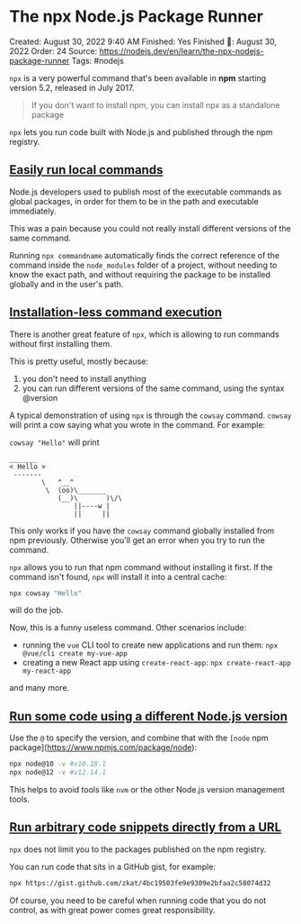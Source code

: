 # The npx Node.js Package Runner

Created: August 30, 2022 9:40 AM
Finished: Yes
Finished 📅: August 30, 2022
Order: 24
Source: https://nodejs.dev/en/learn/the-npx-nodejs-package-runner
Tags: #nodejs

`npx` is a very powerful command that's been available in **npm** starting version 5.2, released in July 2017.

> If you don't want to install npm, you can install npx as a standalone package
> 

`npx` lets you run code built with Node.js and published through the npm registry.

## **[Easily run local commands](https://nodejs.dev/en/learn/the-npx-nodejs-package-runner#easily-run-local-commands)**

Node.js developers used to publish most of the executable commands as global packages, in order for them to be in the path and executable immediately.

This was a pain because you could not really install different versions of the same command.

Running `npx commandname` automatically finds the correct reference of the command inside the `node_modules` folder of a project, without needing to know the exact path, and without requiring the package to be installed globally and in the user's path.

## [Installation-less command execution](https://nodejs.dev/en/learn/the-npx-nodejs-package-runner#installation-less-command-execution)

There is another great feature of `npx`, which is allowing to run commands without first installing them.

This is pretty useful, mostly because:

1. you don't need to install anything
2. you can run different versions of the same command, using the syntax @version

A typical demonstration of using `npx` is through the `cowsay` command. `cowsay` will print a cow saying what you wrote in the command. For example:

`cowsay "Hello"` will print

```
_______
< Hello >
 -------
        \   ^__^
         \  (oo)\_______
            (__)\       )\/\
                ||----w |
                ||     ||
```

This only works if you have the `cowsay` command globally installed from npm previously. Otherwise you'll get an error when you try to run the command.

`npx` allows you to run that npm command without installing it first. If the command isn't found, `npx` will install it into a central cache:

```bash
npx cowsay "Hello"
```

will do the job.

Now, this is a funny useless command. Other scenarios include:

- running the `vue` CLI tool to create new applications and run them: `npx @vue/cli create my-vue-app`
- creating a new React app using `create-react-app`: `npx create-react-app my-react-app`

and many more.

## [Run some code using a different Node.js version](https://nodejs.dev/en/learn/the-npx-nodejs-package-runner#run-some-code-using-a-different-nodejs-version)

Use the `@` to specify the version, and combine that with the `[node` npm package](https://www.npmjs.com/package/node):

```bash
npx node@10 -v #v10.18.1
npx node@12 -v #v12.14.1
```

This helps to avoid tools like `nvm` or the other Node.js version management tools.

## **[Run arbitrary code snippets directly from a URL](https://nodejs.dev/en/learn/the-npx-nodejs-package-runner#run-arbitrary-code-snippets-directly-from-a-url)**

`npx` does not limit you to the packages published on the npm registry.

You can run code that sits in a GitHub gist, for example:

```bash
npx https://gist.github.com/zkat/4bc19503fe9e9309e2bfaa2c58074d32
```

Of course, you need to be careful when running code that you do not control, as with great power comes great responsibility.